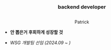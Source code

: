 <div align= "center">
    <h3 style="margin-bottom: 30px;"> backend developer </h3>
    <p>
        Patrick
    </p>
</div>

<div align= "left">
     
- **안 뽑은거 후회하게 성장할 것**

- *WSG 개발팀 선임 (2024.09 ~ )*

</div>

